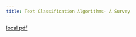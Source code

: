 ```yaml
---
title: Text Classification Algorithms- A Survey
---
```


[local pdf](../../../pdfs/Text%20Classification%20Algorithms-%20A%20Survey.pdf)
